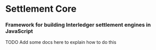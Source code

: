 # Settlement Core

### Framework for building Interledger settlement engines in JavaScript

TODO Add some docs here to explain how to do this
